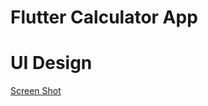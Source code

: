 # Flutter Calculator App

# UI Design
[ Screen Shot](https://user-images.githubusercontent.com/47206155/180533019-72fb9ad3-429d-483f-82d5-2cf00e03fbe2.png)

